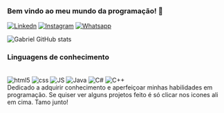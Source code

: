 ### Bem vindo ao meu mundo da programação! 👋

[![Linkedn](https://img.shields.io/badge/LinkedIn-0077B5?style=for-the-badge&logo=linkedin&logoColor=white)](https://www.linkedin.com/in/gabriel-baratella-1b71092a6/)
[![Instagram](https://img.shields.io/badge/Instagram-E4405F?style=for-the-badge&logo=instagram&logoColor=white)](https://www.instagram.com/baratell4/)
[![Whatsapp](https://img.shields.io/badge/WhatsApp-25D366?style=for-the-badge&logo=whatsapp&logoColor=white)]([https://www.instagram.com/baratell4/](https://w.app/lOj31h))

![Gabriel GitHub stats](https://github-readme-stats.vercel.app/api?username=Baratella7&show_icons=true&theme=onedark)

### Linguagens de conhecimento

<div style="dispçay: inline_block"><br/>
  <img align="center" alt="html5" src="https://img.shields.io/badge/HTML-239120?style=for-the-badge&logo=html5&logoColor=white"/>
  <img align="center" alt="css" src="https://img.shields.io/badge/CSS-239120?&style=for-the-badge&logo=css3&logoColor=white"/>
  <img align="center" alt="JS" src="https://img.shields.io/badge/JavaScript-F7DF1E?style=for-the-badge&logo=javascript&logoColor=black"/>
  <img align="center" alt="Java" src="https://img.shields.io/badge/Java-ED8B00?style=for-the-badge&logo=openjdk&logoColor=white"/>
  <img align="center" alt="C#" src="https://img.shields.io/badge/C%23-239120?style=for-the-badge&logo=c-sharp&logoColor=white"/>
  <img align="center" alt="C++" src="https://img.shields.io/badge/C%2B%2B-00599C?style=for-the-badge&logo=c%2B%2B&logoColor=white"/>
  
</div>
 Dedicado a adquirir conhecimento e aperfeiçoar minhas habilidades em programação.
 Se quiser ver alguns projetos feito é só clicar nos icones ali em cima. Tamo junto!



